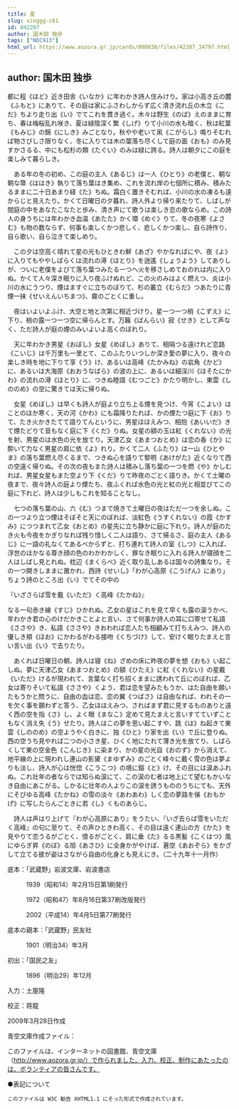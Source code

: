 ```yaml
---
title: 星
slug: xinggg-c61
id: 042207
author: 国木田 独歩
tags: ["NDC913"]
html_url: https://www.aozora.gr.jp/cards/000038/files/42207_34797.html
---
```


## author: 国木田 独歩

都に程《ほど》近き田舎《いなか》に年わかき詩人住みけり。家は小高き丘の麓《ふもと》にありて、その庭は家にふさわしからず広く清き流れ丘の木立《こだ》ちより走り出《い》でてこれを貫き過ぐ。木々は野生《のば》えのままに育ち、春は梅桜乱れ咲き、夏は緑陰深く繁《しげ》りて小川の水も暗く、秋は紅葉《もみじ》の錦《にしき》みごとなり。秋やや老いて凩《こがらし》鳴りそむれば物さびしさ限りなく、冬に入りては木の葉落ち尽くして庭の面《おも》のみ見すかさるる、中にも松杉の類《たぐい》のみは緑に誇る。詩人は朝夕にこの庭を楽しみて暮らしき。

　ある年の冬の初め、この庭の主人《あるじ》は一人《ひとり》の老僕と、朝な朝な箒《ははき》執りて落ち葉はき集め、これを流れ岸の七個所に積み、積みたるままに二十日あまり経《た》ちぬ。霜白く置きそむれば、小川の水の凍るも遠からじと見えたり。かくて日曜日の夕暮れ、詩人外より帰り来たりて、しばしが間庭の中をあなたこなたと歩み、清き声にて歌うは楽しき恋の歌ならめ。この詩人の身うちには年わかき血温《あたた》かく環《めぐ》りて、冬の夜寒《よさむ》も物の数ならず、何事も楽しくかつ悲しく、悲しくかつ楽し、自ら詩作り、自ら歌い、自ら泣きて楽しめり。

　この夕は空高く晴れて星の光もひときわ鮮《あざ》やかなればにや、夜《よ》に入りてもややしばらくは流れの潯《ほとり》を逍遙《しょうよう》してありしが、ついに老僕をよびて落ち葉つみたる一つへ火を移さしめておのれは内に入りぬ。かくて人々深き眠りに入り夜ふけぬれど、この火のみはよく燃えつ、炎は小川の水にうつり、煙はますぐに立ちのぼりて、杉の叢立《むらだ》つあたりに青煙一抹《せいえんいちまつ》、霧のごとくに重し。

　夜はいよいよふけ、大空と地と次第に相近づけり。星一つ一つ梢《こずえ》に下り、梢の露一つ一つ空に帰らんとす。万籟《ばんらい》寂《せき》として声なく、ただ詩人が庭の煙のみいよいよ高くのぼれり。

　天に年わかき男星《おぼし》女星《めぼし》ありて、相隔つる遠けれど恋路《こいじ》は千万里も一里とて、このふたりいつしか深き愛の夢に入り、夜々の楽しき時を地に下りて享《う》け、あるいは高峰《たかみね》の岩角《かど》に、あるいは大海原《おおうなばら》の波の上に、あるいは細渓川《ほそたにかわ》の流れの潯《ほとり》に、つきぬ睦語《むつごと》かたり明かし、東雲《しののめ》の空に驚きては天に帰りぬ。

　女星《めぼし》は早くも詩人が庭より立ち上る煙を見つけ、今宵《こよい》はことのほか寒く、天の河《かわ》にも霜降りたれば、かの煙たつ庭に下《お》りて、たき火かきたてて語りてんというに、男星ほほえみつ、相抱《あいいだ》きて煙たどりて音もなく庭に下《くだ》りぬ。女星の額の玉は紅《くれない》の光を射、男星のは水色の光を放てり。天津乙女《あまつおとめ》は恋の香《か》に酔いて力なく男星の肩に依《よ》れり。かくて二人《ふたり》は一山《ひとやま》の落ち葉燃え尽くるまで、つきぬ心を語りて黎明《あけがた》近くなりて西の空遠く帰りぬ。その次の夜もまた詩人は積みし落ち葉の一つを燃《や》かしむれば、男星女星もまた空より下《くだ》りて昨夜のごとく語りき。かくて土曜の夜まで、夜々詩人の庭より煙たち、夜ふくれば水色の光と紅の光と相並びてこの庭に下れど、詩人は少しもこれを知ることなし。

　七つの落ち葉の山、六《む》つまで焼きて土曜日の夜はただ一つを余しぬ。この一つより立つ煙ほそぼそと天にのぼれば、淡紅色《うすくれない》の霞《かすみ》につつまれて乙女《おとめ》の星先に立ち静かに庭に下れり。詩人が庭のたき火も今夜をかぎりなれば残り惜しく二人は語り、さて帰るさ、庭の主人《あるじ》に一語の礼なくてあるべからずと、打ち連れて詩人の室《しつ》に入れば、浮世のほかなる尊き顔の色のわかわかしく、罪なき眠りに入れる詩人が寝顔を二人はしばし見とれぬ。枕辺《まくらべ》近く取り乱しあるは国々の詩集なり。その一つ開きしままに置かれ、西詩《せいし》「わが心高原《こうげん》にあり」ちょう詩のところ出《い》でてその中の

『いざさらば雪を戴《いただ》く高峰《たかね》』

なる一句赤き線《すじ》ひかれぬ。乙女の星はこれを見て早くも露の涙うかべ、年わかき君の心のけだかきことよと言い、さて何事か詩人の耳に口寄せて私語《ささや》き、私語《ささや》きおわれば恋人たち相顧みて打ちえみつ、詩人の優しき頬《ほお》にかわるがわる接吻《くちづけ》して、安けく眠りたまえと言い言い出《い》で去りたり。

　あくれば日曜日の朝、詩人は寝《ね》ざめの床に昨夜の夢を想《おも》い起こしぬ。夢に天津乙女《あまつおとめ》の額《ひたえ》に紅《くれない》の星戴《いただ》けるが現われて、言葉なく打ち招くままに誘われて丘にのぼれば、乙女は寄りそいて私語《ささや》くよう、君は恋を望みたもうか、はた自由を願いたもうかと問うに、自由の血は恋、恋の翼《つばさ》は自由なれば、われその一を欠く事を願わずと答う、乙女ほほえみつ、さればまず君に見するものありと遠く西の空を指《さ》し、よく眼《まなこ》定めて見たまえと言いすてていずこともなく消え失《う》せたり。詩人はこの夢を思い起こすや、跳《は》ね起きて東雲《しののめ》の空ようやく白きに、独《ひと》り家を出《い》で丘に登りぬ。西の空うち見やれば二つの小さき星、ひくく地にたれて薄き光を放てり、しばらくして東の空金色《こんじき》に染まり、かの星の光自《おのず》から消えて、地平線の上に現われし連山の影黛《まゆずみ》のごとく峰々に戴く雪の色は夢よりも淡し、詩人が心は恍惚《こうこつ》の境に鎔《と》け、その目には涙あふれぬ。これ壮年の者ならでは知らぬ涙にて、この涙のむ者は地上にて望むもかいなき自由にあこがる。しかるに壮年の人よりこの涙を誘うもののうちにても、天外にそびゆる高峰《たかね》の雪の淡々《あわあわ》しく恋の夢路を俤《おもかげ》に写したらんごときに若《し》くものあらじ。

　詩人は声はり上げて『わが心高原にあり』をうたい、『いざ去らば雪をいただく高峰』の句に至りて、その声ひときわ高く、その目は遠く連山の方《かた》を見やりて恋うるがごとく、憤るがごとく、肩に垂《た》るる黒髪《こくはつ》風にゆらぎ昇《のぼ》る旭《あさひ》に全身かがやけば、蒼空《あおぞら》をかざして立てる彼が姿はさながら自由の化身とも見えにき。（二十九年十一月作）













底本：「武蔵野」岩波文庫、岩波書店


　　　1939（昭和14）年2月15日第1刷発行

　　　1972（昭和47）年8月16日第37刷改版発行

　　　2002（平成14）年4月5日第77刷発行

底本の親本：「武蔵野」民友社

　　　1901（明治34）年3月

初出：「国民之友」

　　　1896（明治29）年12月

入力：土屋隆

校正：蒋龍

2009年3月28日作成

青空文庫作成ファイル：

このファイルは、インターネットの図書館、青空文庫（http://www.aozora.gr.jp/）で作られました。入力、校正、制作にあたったのは、ボランティアの皆さんです。











●表記について


	このファイルは W3C 勧告 XHTML1.1 にそった形式で作成されています。